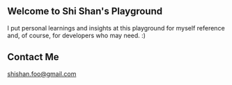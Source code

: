 ## Welcome to Shi Shan's Playground

I put personal learnings and insights at this playground for myself reference and, of course, for developers who may need. :)


## Contact Me

[shishan.foo@gmail.com](mailto:shishan.foo@gmail.com)
